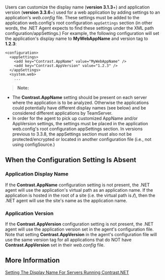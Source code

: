 <!--
title: "Application Specific Settings"
description: "Guide to setting the applications display name and version"
tags: "configuration microsoft IIS application name agent installation .NET version"
-->

Users can customize the display name (**version 3.1.3**+) and application version (**version 3.3.6**+) used for a web application by adding settings to an application's *web.config* file. These settings must be added to the application web.config's root configuration ```appSettings``` section (in other words, the .NET Agent expects to find these settings under the XML path configuration/appSettings.) For example, the following configuration will set the application's display name to **MyWebAppName** and version tag to **1.2.3**:

```
<configuration>
  <appSettings>
    <add key="Contrast.AppName" value="MyWebAppName" />
    <add key="Contrast.AppVersion" value="1.2.3" />
  </appSettings>
  <system.web>
    ...
```

>**Note:** 
* The **Contrast.AppName** setting should be present on each server where the application is to be analyzed. Otherwise the applications could potentially have different display names (see below) and be considered different applications by TeamServer. 
* In order for the agent to pick up customized AppName and/or AppVersion settings, the settings must be placed in the application web.config's root configuration appSettings section. In versions previous to 3.3.8, the appSettings section must also not be protected/encrypted or located in another configuration file (i.e., not using configSource.)

## When the Configuration Setting Is Absent 

### Application Display Name

If the **Contrast.AppName** configuration setting is not present, the .NET agent will use the application's virtual path as an application name. If the application is hosted in the root of a site (i.e. the virtual path is ***/***), then the .NET agent will use the site's name as the application name.

### Application Version

If the **Contrast.AppVersion** configuration setting is not present, the .NET agent will use the application version set in the agent's configuration file. Note that setting **Contrast.AppVersion** in the agent's configuration file will use the same version tag for all applications that do NOT have **Contrast.AppVersion** set in their *web.config* file. 


## More Information

[Setting The Display Name For Servers Running Contrast.NET](installation-netconfig.html#server)
